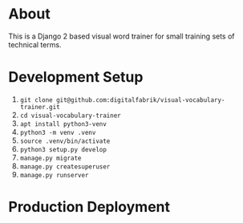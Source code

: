 # About
This is a Django 2 based visual word trainer for small training sets of technical terms.

# Development Setup
1. `git clone git@github.com:digitalfabrik/visual-vocabulary-trainer.git`
2. `cd visual-vocabulary-trainer`
3. `apt install python3-venv`
4. `python3 -m venv .venv`
5. `source .venv/bin/activate`
6. `python3 setup.py develop`
7. `manage.py migrate`
8. `manage.py createsuperuser`
9. `manage.py runserver`

# Production Deployment
